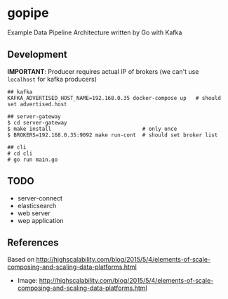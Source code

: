 # gopipe

Example Data Pipeline Architecture written by Go with Kafka

## Development

**IMPORTANT**: Producer requires actual IP of brokers (we can't use `localhost` for kafka producers)

```
## kafka
KAFKA_ADVERTISED_HOST_NAME=192.168.0.35 docker-compose up   # should set advertised.host

## server-gateway
$ cd server-gateway
$ make install                             # only once
$ BROKERS=192.168.0.35:9092 make run-cont  # should set broker list

## cli
# cd cli
# go run main.go
```

## TODO

- server-connect
- elasticsearch
- web server
- wep application

## References

Based on http://highscalability.com/blog/2015/5/4/elements-of-scale-composing-and-scaling-data-platforms.html

- Image: http://highscalability.com/blog/2015/5/4/elements-of-scale-composing-and-scaling-data-platforms.html
